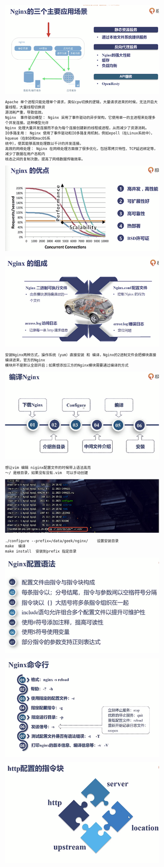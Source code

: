 ![](picture\nginx.png)
```
Apache 单个进程只能处理单个请求，类似cpu切换的逻辑，大量请求进来的时候，无法开启大量线程，大量线程切换资
源消耗严重，导致低效。
Nginx  事件驱动模型： Nginx 采用了事件驱动的异步架构，它使用单一的主进程来处理多个并发连接。这种模型允许 
Nginx 处理大量并发连接而不会为每个连接创建新的线程或进程，从而减少了资源消耗。
IO多路复用： Nginx 使用了事件驱动和IO多路复用机制，例如epoll（在Linux系统中），kqueue（在BSD和macOS系
统中），使其能够高效处理数以千计的并发连接。
高效的网络处理： Nginx 在网络处理方面做了很多优化，包括零拷贝特性、TCP延迟绑定等，减少了数据在用户态和内
核态之间的复制次数，提高了网络数据传输效率。
```

![](picture\nginx2.png)

![](picture\nginx3.png)

```
安装Nginx两种方式，操作系统（yum）直接安装 和 编译，Nginx的2进制文件会把模块直接编译进来，官方的Nginx
模块并不是默认全部开启；如果想添加三方的Nginx模块需要通过编译的方式
```

![](picture\nginx4.png)

```
想让vim 编辑 niginx配置文件的时候带上语法高亮
～/ 是根目录，如果没有没有.vim  可以手动创建
```
![](picture\nginx5.png)

```
./configure --prefix=/data/geek/nginx/    设置安装目录
make  编译
make install  安装到prefix 指定目录
```

![](picture\nginx6.png)

![](picture\nginx7.png)

![](picture\nginx8.png)